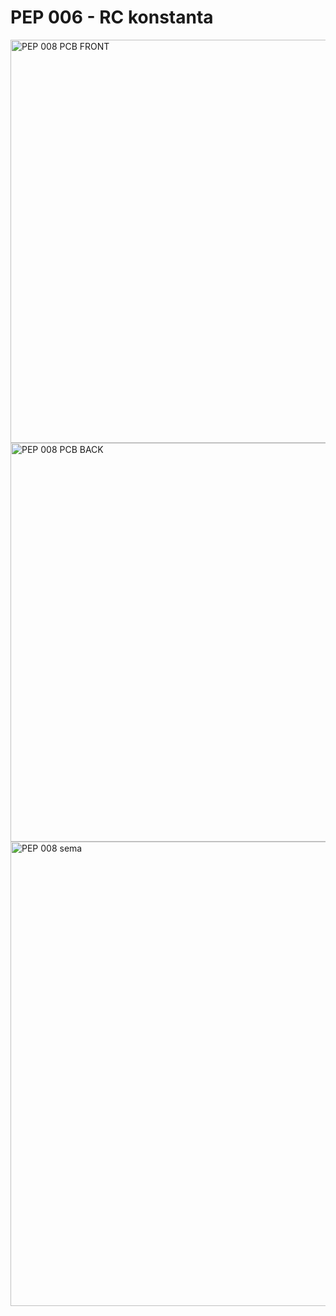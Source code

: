 # PEP 006 - RC konstanta

<img width="668" height="645" alt="PEP 008 PCB FRONT" src="https://github.com/user-attachments/assets/666e0baa-75aa-4b75-823b-2b4f28feb56e" />
<img width="667" height="638" alt="PEP 008 PCB BACK" src="https://github.com/user-attachments/assets/52dc0fae-0e1e-488f-9f7d-89886e87a9ec" />
<img width="1068" height="743" alt="PEP 008 sema" src="https://github.com/user-attachments/assets/346f62cc-48e5-4ed0-b361-4223c06a5407" />
